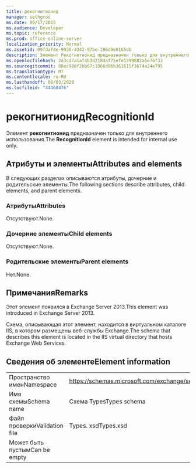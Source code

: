 ```yaml
---
title: рекогнитионид
manager: sethgros
ms.date: 09/17/2015
ms.audience: Developer
ms.topic: reference
ms.prod: office-online-server
localization_priority: Normal
ms.assetid: 09fdaf4e-9930-4342-97be-286d9e0165db
description: Элемент Рекогнитионид предназначен только для внутреннего использования.
ms.openlocfilehash: 2d3cd7a1af4b3d2184af75efe1299882a6e7bf33
ms.sourcegitcommit: 88ec988f2bb67c1866d06b361615f3674a24e795
ms.translationtype: MT
ms.contentlocale: ru-RU
ms.lasthandoff: 06/03/2020
ms.locfileid: "44468476"
---
```

# <a name="recognitionid"></a><span data-ttu-id="ebfea-103">рекогнитионид</span><span class="sxs-lookup"><span data-stu-id="ebfea-103">RecognitionId</span></span>

<span data-ttu-id="ebfea-104">Элемент **рекогнитионид** предназначен только для внутреннего использования.</span><span class="sxs-lookup"><span data-stu-id="ebfea-104">The **RecognitionId** element is intended for internal use only.</span></span> 

## <a name="attributes-and-elements"></a><span data-ttu-id="ebfea-105">Атрибуты и элементы</span><span class="sxs-lookup"><span data-stu-id="ebfea-105">Attributes and elements</span></span>

<span data-ttu-id="ebfea-106">В следующих разделах описываются атрибуты, дочерние и родительские элементы.</span><span class="sxs-lookup"><span data-stu-id="ebfea-106">The following sections describe attributes, child elements, and parent elements.</span></span>
  
### <a name="attributes"></a><span data-ttu-id="ebfea-107">Атрибуты</span><span class="sxs-lookup"><span data-stu-id="ebfea-107">Attributes</span></span>

<span data-ttu-id="ebfea-108">Отсутствуют.</span><span class="sxs-lookup"><span data-stu-id="ebfea-108">None.</span></span>
  
### <a name="child-elements"></a><span data-ttu-id="ebfea-109">Дочерние элементы</span><span class="sxs-lookup"><span data-stu-id="ebfea-109">Child elements</span></span>

<span data-ttu-id="ebfea-110">Отсутствуют.</span><span class="sxs-lookup"><span data-stu-id="ebfea-110">None.</span></span>
  
### <a name="parent-elements"></a><span data-ttu-id="ebfea-111">Родительские элементы</span><span class="sxs-lookup"><span data-stu-id="ebfea-111">Parent elements</span></span>

<span data-ttu-id="ebfea-112">Нет.</span><span class="sxs-lookup"><span data-stu-id="ebfea-112">None.</span></span>
  
## <a name="remarks"></a><span data-ttu-id="ebfea-113">Примечания</span><span class="sxs-lookup"><span data-stu-id="ebfea-113">Remarks</span></span>

<span data-ttu-id="ebfea-114">Этот элемент появился в Exchange Server 2013.</span><span class="sxs-lookup"><span data-stu-id="ebfea-114">This element was introduced in Exchange Server 2013.</span></span>
  
<span data-ttu-id="ebfea-115">Схема, описывающая этот элемент, находится в виртуальном каталоге IIS, в котором размещены веб-службы Exchange.</span><span class="sxs-lookup"><span data-stu-id="ebfea-115">The schema that describes this element is located in the IIS virtual directory that hosts Exchange Web Services.</span></span>
  
## <a name="element-information"></a><span data-ttu-id="ebfea-116">Сведения об элементе</span><span class="sxs-lookup"><span data-stu-id="ebfea-116">Element information</span></span>

|||
|:-----|:-----|
|<span data-ttu-id="ebfea-117">Пространство имен</span><span class="sxs-lookup"><span data-stu-id="ebfea-117">Namespace</span></span>  <br/> |https://schemas.microsoft.com/exchange/services/2006/types  <br/> |
|<span data-ttu-id="ebfea-118">Имя схемы</span><span class="sxs-lookup"><span data-stu-id="ebfea-118">Schema name</span></span>  <br/> |<span data-ttu-id="ebfea-119">Схема Types</span><span class="sxs-lookup"><span data-stu-id="ebfea-119">Types schema</span></span>  <br/> |
|<span data-ttu-id="ebfea-120">Файл проверки</span><span class="sxs-lookup"><span data-stu-id="ebfea-120">Validation file</span></span>  <br/> |<span data-ttu-id="ebfea-121">Types. xsd</span><span class="sxs-lookup"><span data-stu-id="ebfea-121">Types.xsd</span></span>  <br/> |
|<span data-ttu-id="ebfea-122">Может быть пустым</span><span class="sxs-lookup"><span data-stu-id="ebfea-122">Can be empty</span></span>  <br/> ||
   

